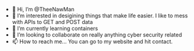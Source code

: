 - 👋 Hi, I’m @TheeNawMan
- 👀 I’m interested in desigining things that make life easier. I like to mess with APIs to GET and POST data
- 🌱 I’m currently learning containers
- 💞️ I’m looking to collaborate on really anything cyber security related
- 📫 How to reach me... You can go to my website and hit contact.

<!---
TheeNawMan/TheeNawMan is a ✨ special ✨ repository because its `README.md` (this file) appears on your GitHub profile.
You can click the Preview link to take a look at your changes.
--->
